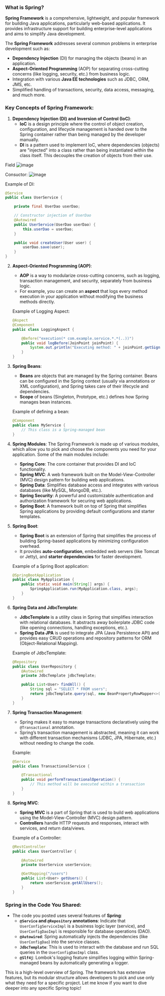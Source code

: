 ### **What is Spring?**

**Spring Framework** is a comprehensive, lightweight, and popular framework for building Java applications, particularly web-based applications. It provides infrastructure support for building enterprise-level applications and aims to simplify Java development.

The **Spring Framework** addresses several common problems in enterprise development such as:
- **Dependency Injection** (DI) for managing the objects (beans) in an application.
- **Aspect-Oriented Programming** (AOP) for separating cross-cutting concerns (like logging, security, etc.) from business logic.
- Integration with various **Java EE technologies** such as JDBC, ORM, JMS, etc.
- Simplified handling of transactions, security, data access, messaging, and much more.

### **Key Concepts of Spring Framework:**

1. **Dependency Injection (DI) and Inversion of Control (IoC)**:
   - **IoC** is a design principle where the control of object creation, configuration, and lifecycle management is handed over to the Spring container rather than being managed by the developer manually.
   - **DI** is a pattern used to implement IoC, where dependencies (objects) are "injected" into a class rather than being instantiated within the class itself. This decouples the creation of objects from their use.

Field 
![image](https://github.com/user-attachments/assets/0004d932-a7d2-46df-9a87-e3236ac947e3)

Consuctor:
![image](https://github.com/user-attachments/assets/13d43a30-ddc2-402e-b564-57e485811fb3)

   Example of DI:
   ```java
   @Service
   public class UserService {

       private final UserDao userDao;

       // Constructor injection of UserDao
       @Autowired
       public UserService(UserDao userDao) {
           this.userDao = userDao;
       }

       public void createUser(User user) {
           userDao.save(user);
       }
   }
   ```

2. **Aspect-Oriented Programming (AOP)**:
   - **AOP** is a way to modularize cross-cutting concerns, such as logging, transaction management, and security, separately from business logic.
   - For example, you can create an **aspect** that logs every method execution in your application without modifying the business methods directly.

   Example of Logging Aspect:
   ```java
   @Aspect
   @Component
   public class LoggingAspect {

       @Before("execution(* com.example.service.*.*(..))")
       public void logBefore(JoinPoint joinPoint) {
           System.out.println("Executing method: " + joinPoint.getSignature().getName());
       }
   }
   ```

3. **Spring Beans**:
   - **Beans** are objects that are managed by the Spring container. Beans can be configured in the Spring context (usually via annotations or XML configuration), and Spring takes care of their lifecycle and dependencies.
   - **Scope** of beans (Singleton, Prototype, etc.) defines how Spring manages bean instances.

   Example of defining a bean:
   ```java
   @Component
   public class MyService {
       // This class is a Spring-managed bean
   }
   ```

4. **Spring Modules**:
   The Spring Framework is made up of various modules, which allow you to pick and choose the components you need for your application. Some of the main modules include:
   
   - **Spring Core**: The core container that provides DI and IoC functionality.
   - **Spring MVC**: A web framework built on the Model-View-Controller (MVC) design pattern for building web applications.
   - **Spring Data**: Simplifies database access and integrates with various databases (like MySQL, MongoDB, etc.).
   - **Spring Security**: A powerful and customizable authentication and authorization framework for securing web applications.
   - **Spring Boot**: A framework built on top of Spring that simplifies Spring applications by providing default configurations and starter templates.

5. **Spring Boot**:
   - **Spring Boot** is an extension of Spring that simplifies the process of building Spring-based applications by minimizing configuration overhead.
   - It provides **auto-configuration**, embedded web servers (like Tomcat or Jetty), and **starter dependencies** for faster development.

   Example of a Spring Boot application:
   ```java
   @SpringBootApplication
   public class MyApplication {
       public static void main(String[] args) {
           SpringApplication.run(MyApplication.class, args);
       }
   }
   ```

6. **Spring Data and JdbcTemplate**:
   - **JdbcTemplate** is a utility class in Spring that simplifies interaction with relational databases. It abstracts away boilerplate JDBC code (like opening connections, handling exceptions, etc.).
   - **Spring Data JPA** is used to integrate JPA (Java Persistence API) and provides easy CRUD operations and repository patterns for ORM (Object-Relational Mapping).

   Example of JdbcTemplate:
   ```java
   @Repository
   public class UserRepository {
       @Autowired
       private JdbcTemplate jdbcTemplate;

       public List<User> findAll() {
           String sql = "SELECT * FROM users";
           return jdbcTemplate.query(sql, new BeanPropertyRowMapper<>(User.class));
       }
   }
   ```

7. **Spring Transaction Management**:
   - Spring makes it easy to manage transactions declaratively using the `@Transactional` annotation.
   - Spring’s transaction management is abstracted, meaning it can work with different transaction mechanisms (JDBC, JPA, Hibernate, etc.) without needing to change the code.

   Example:
   ```java
   @Service
   public class TransactionalService {
   
       @Transactional
       public void performTransactionalOperation() {
           // This method will be executed within a transaction
       }
   }
   ```

8. **Spring MVC**:
   - **Spring MVC** is a part of Spring that is used to build web applications using the Model-View-Controller (MVC) design pattern.
   - **Controllers** handle HTTP requests and responses, interact with services, and return data/views.
   
   Example of a Controller:
   ```java
   @RestController
   public class UserController {

       @Autowired
       private UserService userService;

       @GetMapping("/users")
       public List<User> getUsers() {
           return userService.getAllUsers();
       }
   }
   ```

### **Spring in the Code You Shared**:
- The code you posted uses several features of **Spring**:
   - **`@Service` and `@Repository` annotations**: Indicate that `UserConfigServiceImpl` is a business logic layer (service), and `UserConfigDaoImpl` is responsible for database operations (DAO).
   - **`@Autowired`**: Spring automatically injects the dependencies (like `UserConfigDao`) into the service classes.
   - **`JdbcTemplate`**: This is used to interact with the database and run SQL queries in the `UserConfigDaoImpl` class.
   - **`@Slf4j`**: Lombok's logging feature simplifies logging within Spring-managed beans by automatically generating a logger.

This is a high-level overview of Spring. The framework has extensive features, but its modular structure allows developers to pick and use only what they need for a specific project. Let me know if you want to dive deeper into any specific Spring topic!
